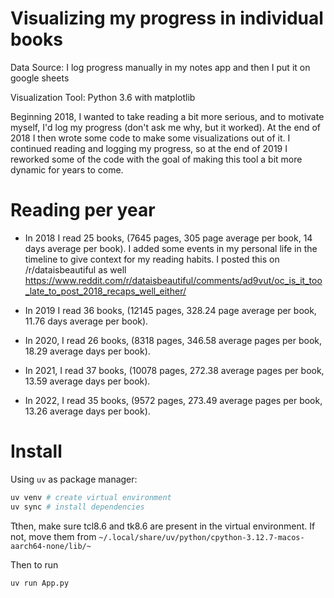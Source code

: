 # Visualizing my progress in individual books

Data Source: I log progress manually in my notes app and then I put it on google sheets 

Visualization Tool: Python 3.6 with matplotlib

Beginning 2018, I wanted to take reading a bit more serious, and to motivate myself, I'd log my progress (don't ask me why, but it worked). At the end of 2018 I then wrote some code to make some visualizations out of it. I continued reading and logging my progress, so at the end of 2019 I reworked some of the code with the goal of making this tool a bit more dynamic for years to come.

# Reading per year

* In 2018 I read 25 books, (7645 pages, 305 page average per book, 14 days average per book). I added some events in my personal life in the timeline to give context for my reading habits. I posted this on /r/dataisbeautiful as well https://www.reddit.com/r/dataisbeautiful/comments/ad9vut/oc_is_it_too_late_to_post_2018_recaps_well_either/

* In 2019 I read 36 books, (12145 pages, 328.24 page average per book, 11.76 days average per book).

* In 2020, I read 26 books, (8318 pages, 346.58 average pages per book, 18.29 average days per book).

* In 2021, I read 37 books, (10078 pages, 272.38 average pages per book, 13.59 average days per book).

* In 2022, I read 35 books, (9572 pages, 273.49 average pages per book, 13.26 average days per book).

# Install 
Using `uv` as package manager:
```bash
uv venv # create virtual environment
uv sync # install dependencies
```

Tthen, make sure tcl8.6 and tk8.6 are present in the virtual environment. If not, move them from
`~/.local/share/uv/python/cpython-3.12.7-macos-aarch64-none/lib/~`

Then to run
```bash
uv run App.py
```